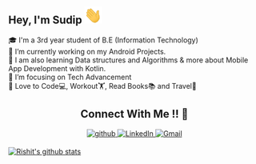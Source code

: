 ## Hey, I'm Sudip <img src="https://github.com/ABSphreak/ABSphreak/blob/master/gifs/Hi.gif" width="35px">

🎓 I'm a 3rd year student of B.E (Information Technology) <br>
🔭 I’m currently working on my Android Projects. <br>
🧠 I am also learning Data structures and Algorithms & more about Mobile App Development with Kotlin. <br>
🎯 I’m focusing on Tech Advancement<br>
💬 Love to Code💻, Workout🏋️‍, Read Books📚 and Travel🌄<br>

<h2 align="center">Connect With Me !! 🤝</h2> 

<p align="center">
<a href="https://github.com/sudipbhakat07" target="_blank">
<img src=https://img.shields.io/badge/github-%2324292e.svg?&style=for-the-badge&logo=github&logoColor=white alt=github style="margin-bottom: 5px;" />
</a>
<a href="www.linkedin.com/in/sudip-bhakat-b62a771a5" target="_blank">
<img alt="LinkedIn" src="https://img.shields.io/badge/linkedin%20-%230077B5.svg?&style=for-the-badge&logo=linkedin&logoColor=white"/>
</a>
<a href="mailto:sudipbhakat01@gmail.com">
<img alt="Gmail" src="https://img.shields.io/badge/Gmail-D14836?style=for-the-badge&logo=gmail&logoColor=white" />
</p> 
  
  [![Rishit's github stats](https://github-readme-stats.vercel.app/api?username=sudipbhakat07&show_icons=true&title_color=fff&icon_color=79ff97&text_color=9f9f9f&bg_color=151515&count_private=true)](https://github.com/sudipbhakat07)

